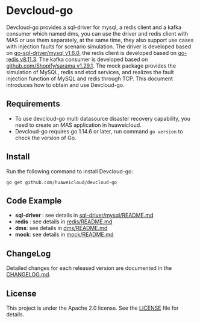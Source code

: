 # Devcloud-go

Devcloud-go provides a sql-driver for mysql, a redis client and a kafka consumer which named dms, you can use the driver and redis client with MAS or use them separately,
at the same time, they also support use cases with injection faults for scenario simulation.
The driver is developed based on [go-sql-driver/mysql v1.6.0](https://github.com/go-sql-driver/mysql), the redis client is developed based on [go-redis v8.11.3](https://github.com/go-redis/redis).
The kafka consumer is developed based on [github.com/Shopify/sarama v1.29.1](https://github.com/Shopify/sarama).
The mock package provides the simulation of MySQL, redis and etcd services, and realizes the fault injection function of MySQL and redis through TCP.
This document introduces how to obtain and use Devcloud-go.

## Requirements
* To use devcloud-go multi datasource disaster recovery capability, you need to create an MAS application in huaweicloud.
* Devcloud-go requires go 1.14.6 or later, run command `go version` to check the version of Go.

## Install
Run the following command to install Devcloud-go:
```bigquery
go get github.com/huaweicloud/devcloud-go
```

## Code Example
* **sql-driver** : see details in [sql-driver/mysql/README.md](sql-driver/mysql/README.md)
* **redis** : see details in [redis/README.md](redis/README.md)
* **dms**: see details in [dms/README.md](dms/README.md)
* **mock**: see details in [mock/README.md](mock/README.md)

## ChangeLog
Detailed changes for each released version are documented in the [CHANGELOG.md](CHANGELOG.md).


## License
This project is under the Apache 2.0 license. See the [LICENSE](LICENSE) file for details.